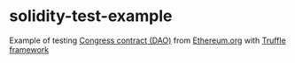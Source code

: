 # solidity-test-example

Example of testing [Congress contract (DAO)](https://www.ethereum.org/dao) from [Ethereum.org](https://www.ethereum.org/) with [Truffle framework](http://truffleframework.com/)
